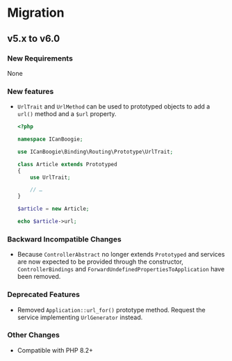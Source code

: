# Migration

## v5.x to v6.0

### New Requirements

None

### New features

- `UrlTrait` and `UrlMethod` can be used to prototyped objects to add a `url()` method and a `$url` property.

    ```php
    <?php

    namespace ICanBoogie;

    use ICanBoogie\Binding\Routing\Prototype\UrlTrait;

    class Article extends Prototyped
    {
        use UrlTrait;

        // …
    }

    $article = new Article;

    echo $article->url;
    ```

### Backward Incompatible Changes

- Because `ControllerAbstract` no longer extends `Prototyped` and services are now expected to be provided through the constructor, `ControllerBindings` and `ForwardUndefinedPropertiesToApplication` have been removed.

### Deprecated Features

- Removed `Application::url_for()` prototype method. Request the service implementing `UrlGenerator` instead.

### Other Changes

- Compatible with PHP 8.2+
